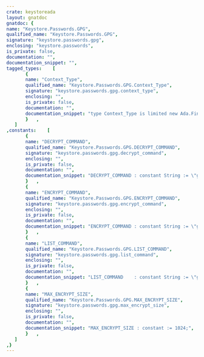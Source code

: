 ```yaml
---
crate: keystoreada
layout: gnatdoc
gnatdoc: {
name: "Keystore.Passwords.GPG",
qualified_name: "Keystore.Passwords.GPG",
signature: "keystore.passwords.gpg",
enclosing: "keystore.passwords",
is_private: false,
documentation: "",
documentation_snippet: "",
tagged_types:    [
       {
       name: "Context_Type",
       qualified_name: "Keystore.Passwords.GPG.Context_Type",
       signature: "keystore.passwords.gpg.context_type",
       enclosing: "",
       is_private: false,
       documentation: "",
       documentation_snippet: "type Context_Type is limited new Ada.Finalization.Limited_Controlled\n  and Slot_Provider and Keys.Key_Provider with private;",
       }   ,
   ]
,constants:    [
       {
       name: "DECRYPT_COMMAND",
       qualified_name: "Keystore.Passwords.GPG.DECRYPT_COMMAND",
       signature: "keystore.passwords.gpg.decrypt_command",
       enclosing: "",
       is_private: false,
       documentation: "",
       documentation_snippet: "DECRYPT_COMMAND : constant String := \"gpg --decrypt --batch --yes --quiet\";",
       }   ,
       {
       name: "ENCRYPT_COMMAND",
       qualified_name: "Keystore.Passwords.GPG.ENCRYPT_COMMAND",
       signature: "keystore.passwords.gpg.encrypt_command",
       enclosing: "",
       is_private: false,
       documentation: "",
       documentation_snippet: "ENCRYPT_COMMAND : constant String := \"gpg --encrypt --batch --yes -r $USER\";",
       }   ,
       {
       name: "LIST_COMMAND",
       qualified_name: "Keystore.Passwords.GPG.LIST_COMMAND",
       signature: "keystore.passwords.gpg.list_command",
       enclosing: "",
       is_private: false,
       documentation: "",
       documentation_snippet: "LIST_COMMAND    : constant String := \"gpg --list-secret-keys --with-colons --with-fingerprint\";",
       }   ,
       {
       name: "MAX_ENCRYPT_SIZE",
       qualified_name: "Keystore.Passwords.GPG.MAX_ENCRYPT_SIZE",
       signature: "keystore.passwords.gpg.max_encrypt_size",
       enclosing: "",
       is_private: false,
       documentation: "",
       documentation_snippet: "MAX_ENCRYPT_SIZE : constant := 1024;",
       }   ,
   ]
,}
---
```

